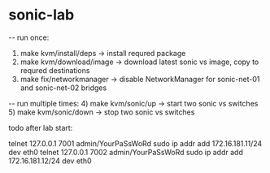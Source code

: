 # sonic-lab

-- run once:
1) make kvm/install/deps        -> install requred package
2) make kvm/download/image      -> download latest sonic vs image, copy to requred destinations
3) make fix/networkmanager      -> disable NetworkManager for sonic-net-01 and sonic-net-02 bridges

-- run multiple times:
4) make kvm/sonic/up            -> start two sonic vs switches
5) make kvm/sonic/down          -> stop two sonic vs switches

todo after lab start:

telnet 127.0.0.1 7001
    admin/YourPaSsWoRd
    sudo ip addr add 172.16.181.11/24 dev eth0
telnet 127.0.0.1 7002
    admin/YourPaSsWoRd
    sudo ip addr add 172.16.181.12/24 dev eth0